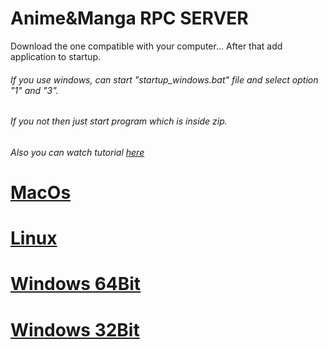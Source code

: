 # Anime&Manga RPC SERVER
Download the one compatible with your computer...
After that add application to startup.
###### If you use windows, can start "startup_windows.bat" file and select option "1" and "3".
###### If you not then just start program which is inside zip.

###### Also you can watch tutorial [here]()

# [MacOs](https://raw.githubusercontent.com/Herom123/Anime-Manga_RPC_SERVER/main/macos.zip)
# [Linux](https://raw.githubusercontent.com/Herom123/Anime-Manga_RPC_SERVER/main/linux.zip)
# [Windows 64Bit](https://raw.githubusercontent.com/Herom123/Anime-Manga_RPC_SERVER/main/windows_64bit.zip)
# [Windows 32Bit](https://raw.githubusercontent.com/Herom123/Anime-Manga_RPC_SERVER/main/windows_32bit.zip)
